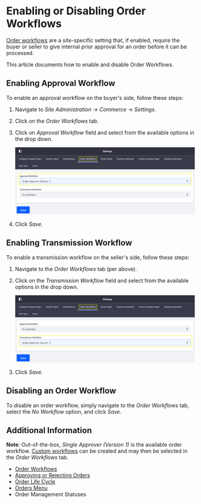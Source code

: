 # Enabling or Disabling Order Workflows

[Order workflows](../README.md) are a site-specific setting that, if enabled, require the buyer or seller to give internal prior approval for an order before it can be processed.

This article documents how to enable and disable Order Workflows.

## Enabling Approval Workflow

To enable an approval workflow on the buyer's side, follow these steps:

1. Navigate to _Site Administration_ → _Commerce_ → _Settings_.
2. Click on the _Order Workflows_ tab.
3. Click on _Approval Workflow_ field and select from the available options in the drop down.

   ![Approval Workflow](./images/01.png)

4. Click *Save*.

## Enabling Transmission Workflow

To enable a transmission workflow on the seller's side, follow these steps:

1. Navigate to the _Order Workflows_ tab (per above).
2. Click on the _Transmission Workflow_ field and select from the available options in the drop down.

   ![Transmission Workflow](./images/02.png)

3. Click _Save_.

## Disabling an Order Workflow

To disable an order workflow, simply navigate to the _Order Workflows_ tab, select the _No Workflow_ option, and click _Save_.

## Additional Information

**Note**: Out-of-the-box, _Single Approver (Version 1)_ is the available order workflow. [Custom workflows](https://help.liferay.com/hc/en-us/articles/360018174111-Introduction-to-Workflow) can be created and may then be selected in the _Order Workflows_ tab.

* [Order Workflows](../README.md)
* [Approving or Rejecting Orders](../approving-or-rejecting-orders/README.md)
* [Order Life Cycle](../../order-life-cycle/README.md)
* [Orders Menu](../../orders-menu/README.md)
* Order Management Statuses
